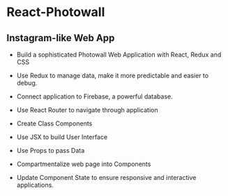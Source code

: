 # React-Photowall

## Instagram-like Web App

- Build a sophisticated Photowall Web Application with React, Redux and CSS

- Use Redux to manage data, make it more predictable and easier to debug.

- Connect application to Firebase, a powerful database.

- Use React Router to navigate through application

- Create Class Components

- Use JSX to build User Interface

- Use Props to pass Data

- Compartmentalize web page into Components

- Update Component State to ensure responsive and interactive applications.
